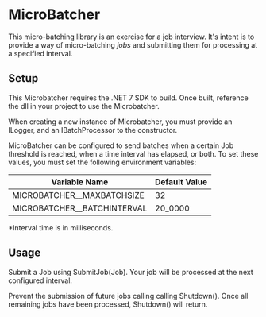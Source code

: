 # MicroBatcher

This micro-batching library is an exercise for a job interview. It's
intent is to provide a way of micro-batching *jobs* and submitting them
for processing at a specified interval.

## Setup
This Microbatcher requires the .NET 7 SDK to build. Once built, reference the
dll in your project to use the Microbatcher.

When creating a new instance of Microbatcher, you must provide an ILogger, and an
IBatchProcessor to the constructor.

MicroBatcher can be configured to send batches when a certain Job threshold
is reached, when a time interval has elapsed, or both. To set these values,
you must set the following environment variables:

| Variable Name				         | Default Value |
|------------------------------|---------------|
| MICROBATCHER__MAXBATCHSIZE   | 32            |
| MICROBATCHER__BATCHINTERVAL  | 20_0000       |

*Interval time is in milliseconds.

## Usage
Submit a Job using SubmitJob(Job). Your job will be processed at the next
configured interval.

Prevent the submission of future jobs calling calling Shutdown(). Once all
remaining jobs have been processed, Shutdown() will return.

